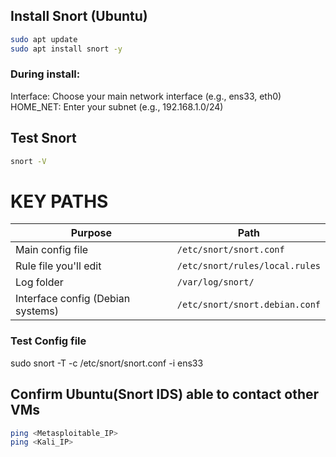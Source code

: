 ## Install Snort (Ubuntu)
```bash
sudo apt update
sudo apt install snort -y

```
### During install:
Interface: Choose your main network interface (e.g., ens33, eth0)
HOME_NET: Enter your subnet (e.g., 192.168.1.0/24)

## Test Snort
```bash
snort -V
```

# KEY PATHS
| Purpose                           | Path                           |
| --------------------------------- | ------------------------------ |
| Main config file                  | `/etc/snort/snort.conf`        |
| Rule file you'll edit             | `/etc/snort/rules/local.rules` |
| Log folder                        | `/var/log/snort/`              |
| Interface config (Debian systems) | `/etc/snort/snort.debian.conf` |

### Test Config file
sudo snort -T -c /etc/snort/snort.conf -i ens33

## Confirm Ubuntu(Snort IDS) able to contact other VMs
```bash
ping <Metasploitable_IP>
ping <Kali_IP>